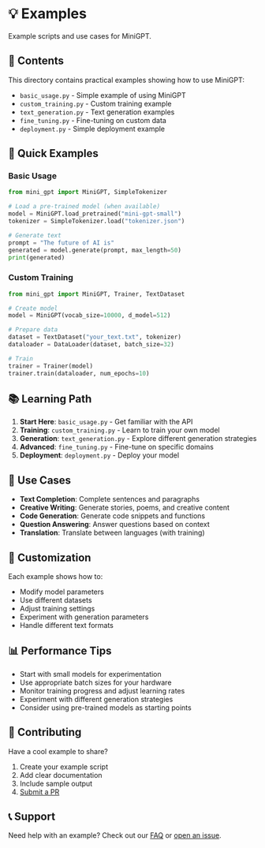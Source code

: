 # 💡 Examples

Example scripts and use cases for MiniGPT.

## 📁 Contents

This directory contains practical examples showing how to use MiniGPT:

- `basic_usage.py` - Simple example of using MiniGPT
- `custom_training.py` - Custom training example
- `text_generation.py` - Text generation examples
- `fine_tuning.py` - Fine-tuning on custom data
- `deployment.py` - Simple deployment example

## 🚀 Quick Examples

### Basic Usage

```python
from mini_gpt import MiniGPT, SimpleTokenizer

# Load a pre-trained model (when available)
model = MiniGPT.load_pretrained("mini-gpt-small")
tokenizer = SimpleTokenizer.load("tokenizer.json")

# Generate text
prompt = "The future of AI is"
generated = model.generate(prompt, max_length=50)
print(generated)
```

### Custom Training

```python
from mini_gpt import MiniGPT, Trainer, TextDataset

# Create model
model = MiniGPT(vocab_size=10000, d_model=512)

# Prepare data
dataset = TextDataset("your_text.txt", tokenizer)
dataloader = DataLoader(dataset, batch_size=32)

# Train
trainer = Trainer(model)
trainer.train(dataloader, num_epochs=10)
```

## 📚 Learning Path

1. **Start Here**: `basic_usage.py` - Get familiar with the API
2. **Training**: `custom_training.py` - Learn to train your own model
3. **Generation**: `text_generation.py` - Explore different generation strategies
4. **Advanced**: `fine_tuning.py` - Fine-tune on specific domains
5. **Deployment**: `deployment.py` - Deploy your model

## 🎯 Use Cases

- **Text Completion**: Complete sentences and paragraphs
- **Creative Writing**: Generate stories, poems, and creative content
- **Code Generation**: Generate code snippets and functions
- **Question Answering**: Answer questions based on context
- **Translation**: Translate between languages (with training)

## 🔧 Customization

Each example shows how to:
- Modify model parameters
- Use different datasets
- Adjust training settings
- Experiment with generation parameters
- Handle different text formats

## 📊 Performance Tips

- Start with small models for experimentation
- Use appropriate batch sizes for your hardware
- Monitor training progress and adjust learning rates
- Experiment with different generation strategies
- Consider using pre-trained models as starting points

## 🤝 Contributing

Have a cool example to share?
1. Create your example script
2. Add clear documentation
3. Include sample output
4. [Submit a PR](https://github.com/naresh-sharma/mini-gpt/pulls)

## 📞 Support

Need help with an example? Check out our [FAQ](../docs/FAQ.md) or [open an issue](https://github.com/naresh-sharma/mini-gpt/issues).
